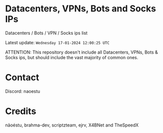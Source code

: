 # Datacenters, VPNs, Bots and Socks IPs
 
Datacenters / Bots / VPN / Socks ips list

Latest update: `Wednesday 17-01-2024 12:00:25 UTC` 

ATTENTION: This repository doesn't include all Datacenters, VPNs, Bots & Socks ips, 
but should include the vast majority of common ones.

# Contact
Discord: naoestu

# Credits
nãoéstu, brahma-dev, scriptzteam, ejrv, X4BNet and TheSpeedX
